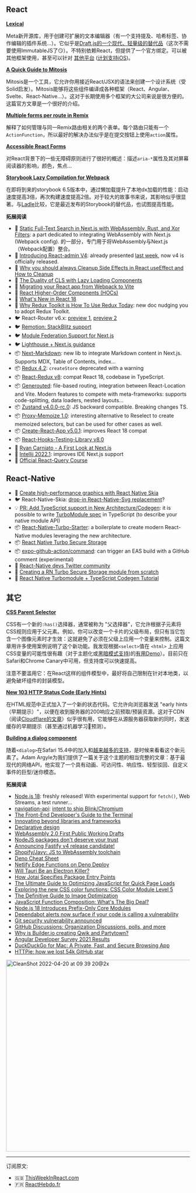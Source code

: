 
## React

[**Lexical**](https://lexical.dev/?utm_campaign=This%20Week%20In%20React&utm_medium=email&utm_source=Revue%20newsletter)

Meta新开源库，用于创建可扩展的文本编辑器（有一个支持提及、哈希标签、协作编辑的插件系统...）。它似乎是[Draft.js的一个现代、轻量级的替代品](https://news.ycombinator.com/item?id=31022152&utm_campaign=This%20Week%20In%20React&utm_medium=email&utm_source=Revue%20newsletter)（这次不需要使用ImmutableJS了😏）。不特别依赖React，但提供了一个官方绑定。可以被其他框架使用，甚至可以针对 [其他平台](https://news.ycombinator.com/item?id=31023832&utm_campaign=This%20Week%20In%20React&utm_medium=email&utm_source=Revue%20newsletter) ([计划支持iOS](https://twitter.com/trueadm/status/1514680423133196295?utm_campaign=This%20Week%20In%20React&utm_medium=email&utm_source=Revue%20newsletter))。

[**A Quick Guide to Mitosis**](https://www.builder.io/blog/mitosis-a-quick-guide?utm_campaign=This%20Week%20In%20React&utm_medium=email&utm_source=Revue%20newsletter)

Mitosis是一个工具，它允许你用接近React/JSX的语法来创建一个设计系统（受Solid启发）。Mitosis能够将这些组件编译成各种框架（React、Angular、Svelte、React-Native...）。这对于长期使用多个框架的大公司来说是很方便的。这篇官方文章是一个很好的介绍。

[**Multiple forms per route in Remix**](https://sergiodxa.com/articles/multiple-forms-per-route-in-remix?utm_campaign=This%20Week%20In%20React&utm_medium=email&utm_source=Revue%20newsletter#multiple-forms-per-route-in-remix)

解释了如何管理与同一Remix路由相关的两个表单。每个路由只能有一个`ActionFunction`，所以最好的解决办法似乎是在提交按钮上使用`action`属性。

[**Accessible React Forms**](https://www.carlrippon.com/accessible-react-forms/?utm_campaign=This%20Week%20In%20React&utm_medium=email&utm_source=Revue%20newsletter)

对React背景下的一些无障碍原则进行了很好的概述：描述`aria-*`属性及其对屏幕阅读器的影响，颜色，焦点...

[**Storybook Lazy Compilation for Webpack**](https://storybook.js.org/blog/storybook-lazy-compilation-for-webpack/?utm_campaign=This%20Week%20In%20React&utm_medium=email&utm_source=Revue%20newsletter)

在即将到来的storybook 6.5版本中，通过懒加载提升了本地dx加载的性能：启动速度提高3倍，再次构建速度提高2倍。对于较大的故事书来说，其影响似乎很显著。与[Ladle](https://www.ladle.dev/blog/introducing-ladle?utm_campaign=This%20Week%20In%20React&utm_medium=email&utm_source=Revue%20newsletter)比较，它是最近发布的Storybook的替代品，也试图提高性能。

**拓展阅读**

-   📜 [Static Full-Text Search in Next.js with WebAssembly, Rust, and Xor Filters](https://hackernoon.com/static-full-text-search-in-nextjs-with-webassembly-rust-and-xor-filters-tldr?utm_campaign=This%20Week%20In%20React&utm_medium=email&utm_source=Revue%20newsletter): a part dedicated to integrating WebAssembly with Next.js (Webpack config). 的一部分，专门用于将WebAssembly与Next.js（Webpack配置）整合。
-   📜 [Introducing React-admin V4](https://marmelab.com/blog/2022/04/13/react-admin-v4.html?utm_campaign=This%20Week%20In%20React&utm_medium=email&utm_source=Revue%20newsletter): already presented [last week](https://www.getrevue.co/profile/thisweekinreact/issues/this-week-in-react-101-astro-redwood-next-js-remix-react-admin-rust-reducers-webcomponents-gatsby-typescript-rome-1121624?utm_campaign=This%20Week%20In%20React&utm_medium=email&utm_source=Revue%20newsletter), now v4 is officially released.
-   📜 [Why you should always Cleanup Side Effects in React useEffect and How to Cleanup](https://dillionmegida.com/p/why-you-should-cleanup-when-component-unmounts/?utm_campaign=This%20Week%20In%20React&utm_medium=email&utm_source=Revue%20newsletter)
-   📜 [The Duality of CLS with Lazy Loading Components](https://wicki.io/posts/2022-03-cls-with-lazy-loading-components/?utm_campaign=This%20Week%20In%20React&utm_medium=email&utm_source=Revue%20newsletter)
-   📜 [Migrating your React app from Webpack to Vite](https://dev.to/wojtekmaj/migrating-your-react-app-from-webpack-to-vite-inp?utm_campaign=This%20Week%20In%20React&utm_medium=email&utm_source=Revue%20newsletter)
-   📜 [React Higher-Order Components (HOCs)](https://www.robinwieruch.de/react-higher-order-components/?utm_campaign=This%20Week%20In%20React&utm_medium=email&utm_source=Revue%20newsletter)
-   📜 [What's New in React 18](https://blog.appsignal.com/2022/04/13/whats-new-in-react-18.html?utm_campaign=This%20Week%20In%20React&utm_medium=email&utm_source=Revue%20newsletter)
-   📖 [Why Redux Toolkit is How To Use Redux Today](https://redux.js.org/introduction/why-rtk-is-redux-today?utm_campaign=This%20Week%20In%20React&utm_medium=email&utm_source=Revue%20newsletter): new doc nudging you to adopt Redux Toolkit.
-   🐦 React-Router v6.x: [preview 1](https://twitter.com/ryanflorence/status/1513957268898738179?utm_campaign=This%20Week%20In%20React&utm_medium=email&utm_source=Revue%20newsletter), [preview 2](https://twitter.com/ryanflorence/status/1513968694291939328?utm_campaign=This%20Week%20In%20React&utm_medium=email&utm_source=Revue%20newsletter)
-   🐦 [Remotion: StackBlitz support](https://twitter.com/remotion_dev/status/1515273796726497289?utm_campaign=This%20Week%20In%20React&utm_medium=email&utm_source=Revue%20newsletter)
-   🐦 [Module Federation Support for Next.js](https://twitter.com/ScriptedAlchemy/status/1514793313278128131?utm_campaign=This%20Week%20In%20React&utm_medium=email&utm_source=Revue%20newsletter)
-   🐦 [Lighthouse + Next.js guidance](https://twitter.com/hdjirdeh/status/1514440320192110597?utm_campaign=This%20Week%20In%20React&utm_medium=email&utm_source=Revue%20newsletter)
-   📦 [Next-Markdown](https://github.com/frouo/next-markdown?utm_campaign=This%20Week%20In%20React&utm_medium=email&utm_source=Revue%20newsletter): new lib to integrate Markdown content in Next.js. Supports MDX, Table of Contents, index...
-   📦 [Redux 4.2](https://github.com/reduxjs/redux/releases/tag/v4.2.0?utm_campaign=This%20Week%20In%20React&utm_medium=email&utm_source=Revue%20newsletter): `createStore` deprecated with a warning
-   📦 [React-Redux v8](https://twitter.com/acemarke/status/1515383796237012998?utm_campaign=This%20Week%20In%20React&utm_medium=email&utm_source=Revue%20newsletter): compat React 18, codebase in TypeScript.
-   📦 [Generouted](https://github.com/oedotme/generouted?utm_campaign=This%20Week%20In%20React&utm_medium=email&utm_source=Revue%20newsletter): file-based routing, integration between React-Location and Vite. Modern features to compete with meta-frameworks: supports code-splitting, data loaders, nested layouts...
-   📦 [Zustand v4.0.0-rc.0](https://twitter.com/dai_shi/status/1515880958838571016?utm_campaign=This%20Week%20In%20React&utm_medium=email&utm_source=Revue%20newsletter): JS backward compatible. Breaking changes TS.
-   📦 [Proxy-Memoize 1.0](https://twitter.com/dai_shi/status/1514216846232530944?utm_campaign=This%20Week%20In%20React&utm_medium=email&utm_source=Revue%20newsletter): interesting alternative to Reselect to create memoized selectors, but can be used for other cases as well.
-   📦 [Create-React-App v5.0.1](https://twitter.com/iansu/status/1513935894859841536?utm_campaign=This%20Week%20In%20React&utm_medium=email&utm_source=Revue%20newsletter): improves React 18 compat
-   📦 [React-Hooks-Testing-Library v8.0](https://github.com/testing-library/react-hooks-testing-library/releases/tag/v8.0.0?utm_campaign=This%20Week%20In%20React&utm_medium=email&utm_source=Revue%20newsletter)
-   🎥 [Ryan Carniato - A First Look at Next.js](https://www.youtube.com/watch?utm_campaign=This%20Week%20In%20React&utm_medium=email&utm_source=Revue%20newsletter&v=m-Gl_Cc8xOg)
-   💸 [Intellij 2022.1](https://www.jetbrains.com/idea/whatsnew/?utm_campaign=This%20Week%20In%20React&utm_medium=email&utm_source=Revue%20newsletter): improves IDE Next.js support
-   💸 [Official React-Query Course](https://twitter.com/tannerlinsley/status/1514987976773701632?utm_campaign=This%20Week%20In%20React&utm_medium=email&utm_source=Revue%20newsletter)

## React-Native

-   📜 [Create high-performance graphics with React Native Skia](https://blog.logrocket.com/create-high-performance-graphics-react-native-skia/?utm_campaign=This%20Week%20In%20React&utm_medium=email&utm_source=Revue%20newsletter)
-   🐦 React-Native-Skia: [drop-in React-Native-Svg replacement](https://twitter.com/wcandillon/status/1515731236861493258?utm_campaign=This%20Week%20In%20React&utm_medium=email&utm_source=Revue%20newsletter)?
-   💡 [PR: Add TypeScript support in New Architecture/Codegen](https://github.com/facebook/react-native-website/pull/3036?utm_campaign=This%20Week%20In%20React&utm_medium=email&utm_source=Revue%20newsletter): it is possible to write [TurboModule spec](https://reactnative.dev/docs/next/new-architecture-library-intro?utm_campaign=This%20Week%20In%20React&utm_medium=email&utm_source=Revue%20newsletter#turbomodules) in TypeScript (to describe your native module API)
-   📦 [React-Native-Turbo-Starter](https://github.com/talknagish/react-native-turbo-starter?utm_campaign=This%20Week%20In%20React&utm_medium=email&utm_source=Revue%20newsletter): a boilerplate to create modern React-Native modules leveraging the new architecture.
-   📦 [React Native Turbo Secure Storage](https://github.com/ospfranco/turbo-secure-storage?utm_campaign=This%20Week%20In%20React&utm_medium=email&utm_source=Revue%20newsletter)
-   📦 [expo-github-action/command](https://github.com/expo/expo-github-action/tree/main/command?utm_campaign=This%20Week%20In%20React&utm_medium=email&utm_source=Revue%20newsletter): can trigger an EAS build with a GitHub comment (experimental)
-   👥 [React-Native devs Twitter community](https://twitter.com/jamonholmgren/status/1515453608434708484?utm_campaign=This%20Week%20In%20React&utm_medium=email&utm_source=Revue%20newsletter)
-   🎥 [Creating a RN Turbo Secure Storage module from scratch](https://www.youtube.com/watch?utm_campaign=This%20Week%20In%20React&utm_medium=email&utm_source=Revue%20newsletter&v=U0shm20ClkU)
-   🎥 [React Native Turbomodule + TypeScript Codegen Tutorial](https://www.youtube.com/watch?utm_campaign=This%20Week%20In%20React&utm_medium=email&utm_source=Revue%20newsletter&v=c_AQSztIS6Y)


## 其它

[**CSS Parent Selector**](https://ishadeed.com/article/css-has-parent-selector/?utm_campaign=This%20Week%20In%20React&utm_medium=email&utm_source=Revue%20newsletter)

CSS有一个新的`:has()`选择器，通常被称为 "父选择器"，它允许根据子元素将CSS规则应用于父元素。例如，你可以改变一个卡片的父级布局，但只有当它包含一个图像元素时才生效：这就避免了必须在父级上应用一个变量来控制。这篇文章用许多使用案例说明了这个新功能。我发现根据`<select>`值在 `<html>` 上应用CSS变量的可能性很有趣（对于主题化或[黑暗模式支持](https://twitter.com/tomayac/status/1515376550048419848?utm_campaign=This%20Week%20In%20React&utm_medium=email&utm_source=Revue%20newsletter))的[有用Demo](https://twitter.com/shadeed9/status/1514875999418208263?utm_campaign=This%20Week%20In%20React&utm_medium=email&utm_source=Revue%20newsletter)）。目前只在Safari和Chrome Canary中可用，但支持度可以快速提高。

注意不要滥用它：在React这样的组件模型中，最好将自己限制在针对本地类，以避免破坏组件的封装模型。

[**New 103 HTTP Status Code (Early Hints)**](https://twitter.com/sebastienlorber/status/1516087831134879747?utm_campaign=This%20Week%20In%20React&utm_medium=email&utm_source=Revue%20newsletter)

在HTML规范中正式加入了一个新的状态代码。它允许向浏览器发送 "early hints（早期提示）"，以便在收到服务器的200响应之前预取/预装资源。这对于CDN（阅读[Cloudflare的文章](https://blog.cloudflare.com/early-hints/?utm_campaign=This%20Week%20In%20React&utm_medium=email&utm_source=Revue%20newsletter)）似乎很有用，它能够在从源服务器获取新的同时，发送缓存的早期提示（甚至通过机器学习🤯预测）。

[**Building a dialog component**](https://web.dev/building-a-dialog-component/?utm_campaign=This%20Week%20In%20React&utm_medium=email&utm_source=Revue%20newsletter)

随着`<dialog>`在Safari 15.4中的加入和[越来越多的支持](https://caniuse.com/dialog?utm_campaign=This%20Week%20In%20React&utm_medium=email&utm_source=Revue%20newsletter)，是时候来看看这个新元素了。Adam Argyle为我们提供了一篇关于这个主题的相当完整的文章：基于最现代的网络API，他实现了一个具有动画、可访问性、响应性、轻型驳回、自定义事件的巨型/迷你模态。


**拓展阅读**

-   [Node.js 18](https://nodejs.org/en/blog/announcements/v18-release-announce/?utm_campaign=This%20Week%20In%20React&utm_medium=email&utm_source=Revue%20newsletter): freshly released! With experimental support for `fetch()`, Web Streams, a test runner...
-   [navigation-api](https://github.com/WICG/navigation-api?utm_campaign=This%20Week%20In%20React&utm_medium=email&utm_source=Revue%20newsletter): [intent to ship Blink/Chromium](https://twitter.com/intenttoship/status/1513914320056459274?utm_campaign=This%20Week%20In%20React&utm_medium=email&utm_source=Revue%20newsletter)
-   [The Front-End Developer's Guide to the Terminal](https://www.joshwcomeau.com/javascript/terminal-for-js-devs/?utm_campaign=This%20Week%20In%20React&utm_medium=email&utm_source=Revue%20newsletter)
-   [Innovating beyond libraries and frameworks](https://nilsnh.no/2022/04/09/innovating-beyond-libraries-and-frameworks/?utm_campaign=This%20Week%20In%20React&utm_medium=email&utm_source=Revue%20newsletter)
-   [Declarative design](https://adactio.com/journal/18982?utm_campaign=This%20Week%20In%20React&utm_medium=email&utm_source=Revue%20newsletter)
-   [WebAssembly 2.0 First Public Working Drafts](https://www.w3.org/blog/news/archives/9509?utm_campaign=This%20Week%20In%20React&utm_medium=email&utm_source=Revue%20newsletter)
-   [NodeJS packages don't deserve your trust](https://josephg.com/blog/node-sandbox/?utm_campaign=This%20Week%20In%20React&utm_medium=email&utm_source=Revue%20newsletter)
-   [Announcing Fastify v4 release candidate!](https://medium.com/@fastifyjs/announcing-fastify-v4-release-candidate-2b6be6edf196?utm_campaign=This%20Week%20In%20React&utm_medium=email&utm_source=Revue%20newsletter)
-   [Shopify/Javy: JS to WebAssembly toolchain](https://github.com/Shopify/javy?utm_campaign=This%20Week%20In%20React&utm_medium=email&utm_source=Revue%20newsletter)
-   [Deno Cheat Sheet](https://oscarotero.com/deno/?utm_campaign=This%20Week%20In%20React&utm_medium=email&utm_source=Revue%20newsletter)
-   [Netlify Edge Functions on Deno Deploy](https://deno.com/blog/netlify-edge-functions-on-deno-deploy?utm_campaign=This%20Week%20In%20React&utm_medium=email&utm_source=Revue%20newsletter)
-   [Will Tauri Be an Electron Killer?](https://betterprogramming.pub/will-tauri-be-an-electron-killer-38fd6478004?utm_campaign=This%20Week%20In%20React&utm_medium=email&utm_source=Revue%20newsletter)
-   [How Jotai Specifies Package Entry Points](https://blog.axlight.com/posts/how-jotai-specifies-package-entry-points/?utm_campaign=This%20Week%20In%20React&utm_medium=email&utm_source=Revue%20newsletter)
-   [The Ultimate Guide to Optimizing JavaScript for Quick Page Loads](https://www.builder.io/blog/the-ultimate-guide-to-optimizing-javascript-for-quick-page-loads?utm_campaign=This%20Week%20In%20React&utm_medium=email&utm_source=Revue%20newsletter)
-   [Exploring the new CSS color functions: CSS Color Module Level 5](https://blog.logrocket.com/exploring-css-color-module-level-5/?utm_campaign=This%20Week%20In%20React&utm_medium=email&utm_source=Revue%20newsletter)
-   [The Definitive Guide to Image Optimization](https://www.builder.io/blog/the-definitive-guide-to-image-optimization?utm_campaign=This%20Week%20In%20React&utm_medium=email&utm_source=Revue%20newsletter)
-   [JavaScript Function Composition: What's The Big Deal?](https://jrsinclair.com/articles/2022/javascript-function-composition-whats-the-big-deal/?utm_campaign=This%20Week%20In%20React&utm_medium=email&utm_source=Revue%20newsletter)
-   [Node.js 18 Introduces Prefix-Only Core Modules](https://fusebit.io/blog/node-18-prefix-only-modules/?utm_campaign=This%20Week%20In%20React&utm_medium=email&utm_source=Revue%20newsletter)
-   [Dependabot alerts now surface if your code is calling a vulnerability](https://github.blog/2022-04-14-dependabot-alerts-now-surface-if-code-is-calling-vulnerability/?utm_campaign=This%20Week%20In%20React&utm_medium=email&utm_source=Revue%20newsletter)
-   [Git security vulnerability announced](https://github.blog/2022-04-12-git-security-vulnerability-announced/?utm_campaign=This%20Week%20In%20React&utm_medium=email&utm_source=Revue%20newsletter)
-   [GitHub Discussions: Organization Discussions, polls, and more](https://github.blog/2022-04-12-whats-new-in-github-discussions-organization-discussions-polls-and-more/?utm_campaign=This%20Week%20In%20React&utm_medium=email&utm_source=Revue%20newsletter)
-   [Why is Builder.io creating Qwik and Partytown?](https://www.builder.io/blog/why-is-builderio-creating-qwik-and-partytown?utm_campaign=This%20Week%20In%20React&utm_medium=email&utm_source=Revue%20newsletter)
-   [Angular Developer Survey 2021 Results](https://blog.angular.io/developer-survey-2021-results-38e653cbb36b?utm_campaign=This%20Week%20In%20React&utm_medium=email&utm_source=Revue%20newsletter)
-   [DuckDuckGo for Mac: A Private, Fast, and Secure Browsing App](https://spreadprivacy.com/introducing-duckduckgo-for-mac/?utm_campaign=This%20Week%20In%20React&utm_medium=email&utm_source=Revue%20newsletter)
-   [HTTPie: how we lost 54k GitHub star](https://httpie.io/blog/stardust?utm_campaign=This%20Week%20In%20React&utm_medium=email&utm_source=Revue%20newsletter)

  
  <img width="524" alt="CleanShot 2022-04-20 at 09 39 20@2x" src="https://user-images.githubusercontent.com/749374/164176177-8d55866a-db39-4098-b25c-f9c24f97bd86.png">
  
  ---
  
  订阅原文:
-   🇬🇧 [ThisWeekInReact.com](https://thisweekinreact.com/)
-   🇫🇷 [ReactHebdo.fr](https://reacthebdo.fr/)
